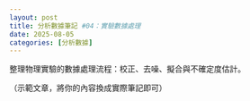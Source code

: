 ```yaml
---
layout: post
title: 分析數據筆記 #04：實驗數據處理
date: 2025-08-05
categories: [分析數據]
---
```


<p>整理物理實驗的數據處理流程：校正、去噪、擬合與不確定度估計。</p>

<p class="muted">（示範文章，將你的內容換成實際筆記即可）</p>
